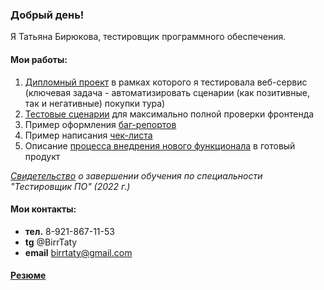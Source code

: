 ### Добрый день! 

Я Татьяна Бирюкова, тестировщик программного обеспечения. 

#### Мои работы: 
1. [Дипломный проект](https://github.com/BirrTaty/Diplom-QA)  в рамках которого я тестировала веб-сервис (ключевая задача - автоматизировать сценарии (как позитивные, так и негативные) покупки тура)
2. [Тестовые сценарии](https://docs.google.com/spreadsheets/d/1b4dDdK7LUPOfiwTiXHlgsWKNO--tLbLHws06yJDbkmQ/edit?usp=sharing) для максимально полной проверки фронтенда
3. Пример оформления [баг-репортов](https://docs.google.com/spreadsheets/d/1l4ZhwKQg0TgfzT8eZIPMelTdgWdJdG5N9cO_lw0R-CA/edit#gid=0) 
4. Пример написания [чек-листа](https://docs.google.com/spreadsheets/d/1CkDO-Nl25EQWvTuYkmz2DbxnI6-Z9qfLnuK2ANQX4uw/edit#gid=0)
5. Описание [процесса внедрения нового функционала](https://docs.google.com/spreadsheets/d/1TuEP1_g5DxDGmBe2KebkqqjUv7VJ4H1eclVKAQBuxd0/edit?usp=sharing) в готовый продукт 

*[Свидетельство](https://drive.google.com/file/d/1WUY5klOpxCGg3x9xz6nZlaS5reD_gqxg/view?usp=sharing) о завершении обучения по специальности "Тестировщик ПО" (2022 г.)*

#### Мои контакты:
* **тел.** 8-921-867-11-53
* **tg** @BirrTaty
* **email** birrtaty@gmail.com

#### [Резюме]()

